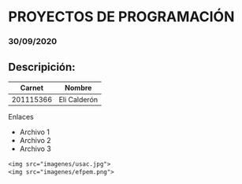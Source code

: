 <!DOCTYPE html>
<html lang="es"> 
<head>
</head>
<body>

# PROYECTOS DE PROGRAMACIÓN
### 30/09/2020

## Descripición:
|  Carnet |   Nombre |
| ------------ | ------------ |
| 201115366  | Eli Calderón  |


<p>Enlaces</p>
	<ul>
		<li>Archivo 1</li>
		<li>Archivo 2</li>
		<li>Archivo 3</li>
	</ul>

	<img src="imagenes/usac.jpg">
	<img src="imagenes/efpem.png">

</body>
</html>